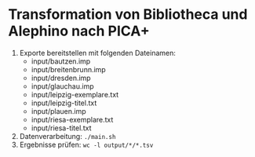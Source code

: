 # Transformation von Bibliotheca und Alephino nach PICA+

1. Exporte bereitstellen mit folgenden Dateinamen:
    * input/bautzen.imp
    * input/breitenbrunn.imp
    * input/dresden.imp
    * input/glauchau.imp
    * input/leipzig-exemplare.txt
    * input/leipzig-titel.txt
    * input/plauen.imp
    * input/riesa-exemplare.txt
    * input/riesa-titel.txt
2. Datenverarbeitung: `./main.sh`
3. Ergebnisse prüfen: `wc -l output/*/*.tsv`
